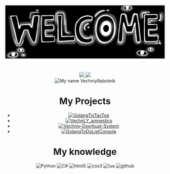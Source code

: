 <!DOCTYPE html>
<html>
<body>
 <!-- Created based on https://github.com/xXxCLOTIxXx/xXxCLOTIxXx?tab=readme-ov-file -->
    <h1 align="center"><img src="res/main.jpg", alt="Welcome to my profile!"></h1><br>
    <div align="center">
        <a href="https://github.com/VechniyRabotnik/VechniyRabotnik">
            <img src="https://github-readme-stats.vercel.app/api?username=VechniyRabotnik&show_icons=true&line_height=27&count_private=true&title_color=a411e9&text_color=c9cacc&icon_color=2bbc8a&bg_color=1d1f21">
            <img src="https://github-readme-stats.vercel.app/api/top-langs/?username=VechniyRabotnik&hide=java,html,tex&title_color=a411e9&text_color=c9cacc&icon_color=2bbc8a&bg_color=1d1f21&langs_count=3">
        </a>
        <br>
        <img src="https://readme-typing-svg.demolab.com/?font=Fira+Code&pause=1000&color=a411e9&random=false&width=285&lines=My+name+VechniyRabotnik." alt="My name VechniyRabotnik">
        <br>
    </div>
    <div align="center">
<h1>My Projects</h1>
        <ul>
            <li>
                <a href="[https://github.com/VechniyRabotnik/MyGLuaScriptsForSCPRP](https://github.com/VechniyRabotnik/GolangTicTacToe)">
                    <img src="https://github-readme-stats.vercel.app/api/pin/?username=VechniyRabotnik&repo=GolangTicTacToe&title_color=a411e9&text_color=c9cacc&icon_color=2bbc8a&bg_color=1d1f21" alt="GolangTicTacToe">
                </a>
            </li>
            <li>
                <a href="https://github.com/VechniyRabotnik/VechnLY_amnestics">
                    <img src="https://github-readme-stats.vercel.app/api/pin/?username=VechniyRabotnik&repo=VechnLY_amnestics&title_color=a411e9&text_color=c9cacc&icon_color=2bbc8a&bg_color=1d1f21" alt="VechnLY_amnestics">
                </a>
            </li>
            <li>
                <a href="https://github.com/VechniyRabotnik/Vechniy-Doorbust-System">
                    <img src="https://github-readme-stats.vercel.app/api/pin/?username=VechniyRabotnik&repo=Vechniy-Doorbust-System&title_color=a411e9&text_color=c9cacc&icon_color=2bbc8a&bg_color=1d1f21" alt="Vechniy-Doorbust-System">
                </a>
            </li>
            <li>
                <a href="https://github.com/VechniyRabotnik/GolangToDoListConsole">
                    <img src="https://github-readme-stats.vercel.app/api/pin/?username=VechniyRabotnik&repo=GolangToDoListConsole&title_color=a411e9&text_color=c9cacc&icon_color=2bbc8a&bg_color=1d1f21" alt="GolangToDoListConsole">
                </a>
            </li>
        </ul>
        <h1>
            My knowledge
        </h1>
        <img src="https://img.shields.io/badge/python-3670A0?style=for-the-badge&logo=python&logoColor=ffdd54" alt="Python">
        <img src="https://img.shields.io/badge/Csharp-3670A0?style=for-the-badge&logo=csharp&logoColor=ffdd54" alt="С#">
        <img src="https://img.shields.io/badge/HTML-E34F26?logo=html5&logoColor=fff&style=for-the-badge" alt="html5">
        <img src="https://img.shields.io/badge/CSS3-1572B6?logo=css3&logoColor=white&style=for-the-badge" alt="css3">
        <img src="https://img.shields.io/badge/Lua-1572B6?logo=lua&logoColor=white&style=for-the-badge" alt="lua">
        <img src="https://img.shields.io/badge/github-181717?logo=github&logoColor=white&style=for-the-badge" alt="github" >
    </div>

</body>
<html>
